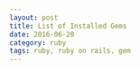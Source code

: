 ```yaml
---
layout: post
title: List of Installed Gems
date: 2016-06-20
category: ruby
tags: ruby, ruby on rails, gem
---
```

